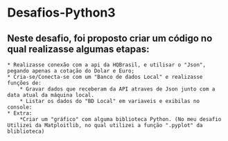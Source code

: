# Desafios-Python3

## Neste desafio, foi proposto criar um código no qual realizasse algumas etapas:
    * Realizasse conexão com a api da HQBrasil, e utilisar o "Json", pegando apenas a cotação do Dolar e Euro;
    * Cria-se/Conecta-se com um "Banco de dados Local" e realizasse funções de:
        * Gravar dados que receberam da API atraves de Json junto com a data atual da máquina local.
        * Listar os dados do "BD Local" em variaveis e exibilas no console:
    * Extra:
        *Criar um "gráfico" com alguma biblioteca Python. (No meu desafio Utilizei da Matploitlib, no qual utilizei a função ".pyplot" da bliblioteca) 